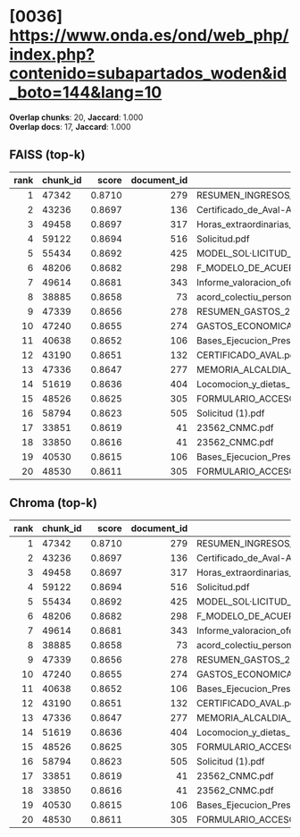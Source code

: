 # [0036] https://www.onda.es/ond/web_php/index.php?contenido=subapartados_woden&id_boto=144&lang=10

**Overlap chunks**: 20, **Jaccard**: 1.000  
**Overlap docs**: 17, **Jaccard**: 1.000

## FAISS (top-k)
rank | chunk_id | score | document_id | title
---:|---|---:|---:|---
1 | 47342 | 0.8710 | 279 | RESUMEN_INGRESOS_2025.pdf_1742285328909.pdf
2 | 43236 | 0.8697 | 136 | Certificado_de_Aval-Ayuntamiento_de_Onda_Servicios_AGE_logo.pdf
3 | 49458 | 0.8697 | 317 | Horas_extraordinarias_junio.pdf
4 | 59122 | 0.8694 | 516 | Solicitud.pdf
5 | 55434 | 0.8692 | 425 | MODEL_SOL·LICITUD_ESCOLETA_ESTIU_2025 (1).pdf
6 | 48206 | 0.8682 | 298 | F_MODELO_DE_ACUERDO_SOL_AYC_RED_INTERIOR_PARA_AUTOCONSUMO_PROYECTO_PABELLON.pdf
7 | 49614 | 0.8681 | 343 | Informe_valoracion_ofertas_S2._Suministro_y_servicio_de_impresion.pdf
8 | 38885 | 0.8658 | 73 | acord_colectiu_personal_funcionari_2025.pdf
9 | 47339 | 0.8656 | 278 | RESUMEN_GASTOS_2025.pdf_1742285328925.pdf
10 | 47240 | 0.8655 | 274 | GASTOS_ECONOMICA_2025.pdf_1742285328993.pdf
11 | 40638 | 0.8652 | 106 | Bases_Ejecucion_Presupuesto_2025.pdf
12 | 43190 | 0.8651 | 132 | CERTIFICADO_AVAL.pdf
13 | 47336 | 0.8647 | 277 | MEMORIA_ALCALDIA_PRESUPUESTO_2025.pdf_1742285328938.pdf
14 | 51619 | 0.8636 | 404 | Locomocion_y_dietas_Las_Rozas_civinet.pdf
15 | 48526 | 0.8625 | 305 | FORMULARIO_ACCESO_PID.pdf
16 | 58794 | 0.8623 | 505 | Solicitud (1).pdf
17 | 33851 | 0.8619 | 41 | 23562_CNMC.pdf
18 | 33850 | 0.8616 | 41 | 23562_CNMC.pdf
19 | 40530 | 0.8615 | 106 | Bases_Ejecucion_Presupuesto_2025.pdf
20 | 48530 | 0.8611 | 305 | FORMULARIO_ACCESO_PID.pdf

## Chroma (top-k)
rank | chunk_id | score | document_id | title
---:|---|---:|---:|---
1 | 47342 | 0.8710 | 279 | RESUMEN_INGRESOS_2025.pdf_1742285328909.pdf
2 | 43236 | 0.8697 | 136 | Certificado_de_Aval-Ayuntamiento_de_Onda_Servicios_AGE_logo.pdf
3 | 49458 | 0.8697 | 317 | Horas_extraordinarias_junio.pdf
4 | 59122 | 0.8694 | 516 | Solicitud.pdf
5 | 55434 | 0.8692 | 425 | MODEL_SOL·LICITUD_ESCOLETA_ESTIU_2025 (1).pdf
6 | 48206 | 0.8682 | 298 | F_MODELO_DE_ACUERDO_SOL_AYC_RED_INTERIOR_PARA_AUTOCONSUMO_PROYECTO_PABELLON.pdf
7 | 49614 | 0.8681 | 343 | Informe_valoracion_ofertas_S2._Suministro_y_servicio_de_impresion.pdf
8 | 38885 | 0.8658 | 73 | acord_colectiu_personal_funcionari_2025.pdf
9 | 47339 | 0.8656 | 278 | RESUMEN_GASTOS_2025.pdf_1742285328925.pdf
10 | 47240 | 0.8655 | 274 | GASTOS_ECONOMICA_2025.pdf_1742285328993.pdf
11 | 40638 | 0.8652 | 106 | Bases_Ejecucion_Presupuesto_2025.pdf
12 | 43190 | 0.8651 | 132 | CERTIFICADO_AVAL.pdf
13 | 47336 | 0.8647 | 277 | MEMORIA_ALCALDIA_PRESUPUESTO_2025.pdf_1742285328938.pdf
14 | 51619 | 0.8636 | 404 | Locomocion_y_dietas_Las_Rozas_civinet.pdf
15 | 48526 | 0.8625 | 305 | FORMULARIO_ACCESO_PID.pdf
16 | 58794 | 0.8623 | 505 | Solicitud (1).pdf
17 | 33851 | 0.8619 | 41 | 23562_CNMC.pdf
18 | 33850 | 0.8616 | 41 | 23562_CNMC.pdf
19 | 40530 | 0.8615 | 106 | Bases_Ejecucion_Presupuesto_2025.pdf
20 | 48530 | 0.8611 | 305 | FORMULARIO_ACCESO_PID.pdf
